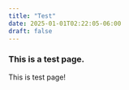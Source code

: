 ```yaml
---
title: "Test"
date: 2025-01-01T02:22:05-06:00
draft: false
---
```

### This is a test page.

This is test page!


